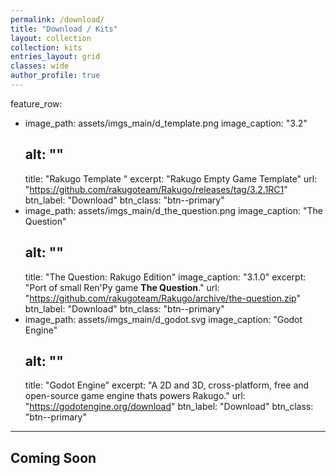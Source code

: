 ```yaml
---
permalink: /download/
title: "Download / Kits"
layout: collection
collection: kits
entries_layout: grid
classes: wide
author_profile: true
---
```


feature_row:
  - image_path: assets/imgs_main/d_template.png
    image_caption: "3.2"
    ## alt: ""
    title: "Rakugo Template "
    excerpt: "Rakugo Empty Game Template"
    url: "https://github.com/rakugoteam/Rakugo/releases/tag/3.2.1RC1"
    btn_label: "Download"
    btn_class: "btn--primary"
  - image_path: assets/imgs_main/d_the_question.png
    image_caption: "The Question"
    ## alt: ""
    title: "The Question: Rakugo Edition"
    image_caption: "3.1.0"
    excerpt: "Port of small Ren'Py game **The Question**."
    url: "https://github.com/rakugoteam/Rakugo/archive/the-question.zip"
    btn_label: "Download"
    btn_class: "btn--primary"
  - image_path: assets/imgs_main/d_godot.svg
    image_caption: "Godot Engine"
    ## alt: ""
    title: "Godot Engine"
    excerpt: "A 2D and 3D, cross-platform, free and open-source game engine thats powers Rakugo."
    url: "https://godotengine.org/download"
    btn_label: "Download"
    btn_class: "btn--primary"

---

<!-- {% include feature_row %} -->

## Coming Soon
